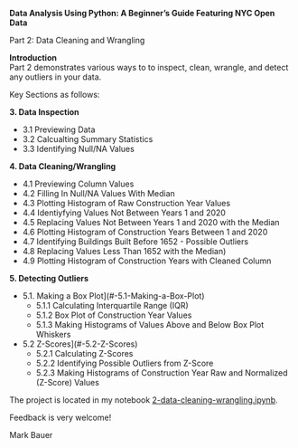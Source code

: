 **Data Analysis Using Python: A Beginner’s Guide Featuring NYC Open Data**

Part 2: Data Cleaning and Wrangling

**Introduction**  
Part 2 demonstrates various ways to to inspect, clean, wrangle, and detect any outliers in your data.

Key Sections as follows:

**3. Data Inspection**
 - 3.1 Previewing Data
 - 3.2 Calcualting Summary Statistics
 - 3.3 Identifying Null/NA Values
 
**4. Data Cleaning/Wrangling** 
 - 4.1 Previewing Column Values
 - 4.2 Filling In Null/NA Values With Median
 - 4.3 Plotting Histogram of Raw Construction Year Values   
 - 4.4 Identiyfying Values Not Between Years 1 and 2020
 - 4.5 Replacing Values Not Between Years 1 and 2020 with the Median
 - 4.6 Plotting Histogram of Construction Years Between 1 and 2020
 - 4.7 Identifying Buildings Built Before 1652 - Possible Outliers
 - 4.8 Replacing Values Less Than 1652 with the Median)
 - 4.9 Plotting Histogram of Construction Years with Cleaned Column

**5. Detecting Outliers**
 - 5.1. Making a Box Plot](#-5.1-Making-a-Box-Plot)
    - 5.1.1 Calculating Interquartile Range (IQR)
    - 5.1.2 Box Plot of Construction Year Values
    - 5.1.3 Making Histograms of Values Above and Below Box Plot Whiskers
 - 5.2 Z-Scores](#-5.2-Z-Scores)
    - 5.2.1 Calculating Z-Scores
    - 5.2.2 Identifying Possible Outliers from Z-Score
    - 5.2.3 Making Histograms of Construction Year Raw and Normalized (Z-Score) Values

The project is located in my notebook [2-data-cleaning-wrangling.ipynb](https://github.com/mebauer/data-analysis-using-python/blob/master/2-data-cleaning-wrangling/2-data-cleaning-wrangling.ipynb).

Feedback is very welcome!

Mark Bauer